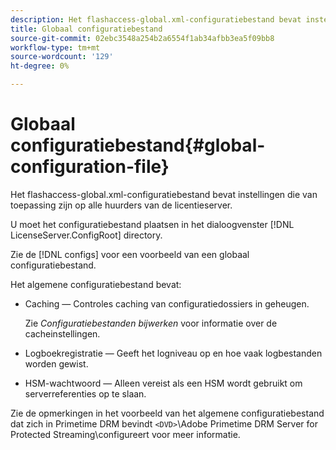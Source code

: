 ```yaml
---
description: Het flashaccess-global.xml-configuratiebestand bevat instellingen die van toepassing zijn op alle huurders van de licentieserver.
title: Globaal configuratiebestand
source-git-commit: 02ebc3548a254b2a6554f1ab34afbb3ea5f09bb8
workflow-type: tm+mt
source-wordcount: '129'
ht-degree: 0%

---
```


# Globaal configuratiebestand{#global-configuration-file}

Het flashaccess-global.xml-configuratiebestand bevat instellingen die van toepassing zijn op alle huurders van de licentieserver.

U moet het configuratiebestand plaatsen in het dialoogvenster [!DNL LicenseServer.ConfigRoot] directory.

Zie de [!DNL configs] voor een voorbeeld van een globaal configuratiebestand.

Het algemene configuratiebestand bevat:

* Caching — Controles caching van configuratiedossiers in geheugen.

  Zie *Configuratiebestanden bijwerken* voor informatie over de cacheinstellingen.
* Logboekregistratie — Geeft het logniveau op en hoe vaak logbestanden worden gewist.
* HSM-wachtwoord — Alleen vereist als een HSM wordt gebruikt om serverreferenties op te slaan.

Zie de opmerkingen in het voorbeeld van het algemene configuratiebestand dat zich in Primetime DRM bevindt `<DVD>`\Adobe Primetime DRM Server for Protected Streaming\configureert voor meer informatie.
